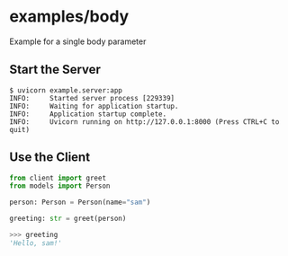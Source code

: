 # examples/body
Example for a single body parameter

## Start the Server
```console
$ uvicorn example.server:app
INFO:     Started server process [229339]
INFO:     Waiting for application startup.
INFO:     Application startup complete.
INFO:     Uvicorn running on http://127.0.0.1:8000 (Press CTRL+C to quit)
```

## Use the Client
```python
from client import greet
from models import Person

person: Person = Person(name="sam")

greeting: str = greet(person)
```
```python
>>> greeting
'Hello, sam!'
```
